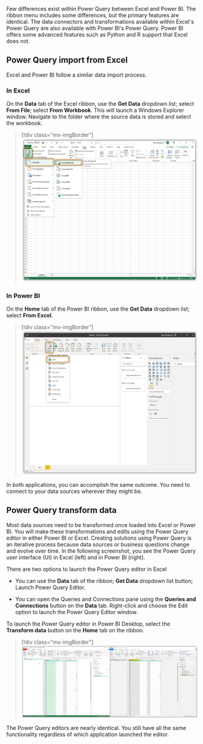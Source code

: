 Few differences exist within Power Query between Excel and Power BI. The ribbon menu includes some differences, but the primary features are identical. The data connectors and transformations available within Excel's Power Query are also available with Power BI's Power Query. Power BI offers some advanced features such as Python and R support that Excel does not.

## Power Query import from Excel

Excel and Power BI follow a similar data import process.

### In Excel

On the **Data** tab of the Excel ribbon, use the **Get Data** dropdown list; select **From File**; select **From Workbook**. This will launch a Windows Explorer window. Navigate to the folder where the source data is stored and select the workbook.

> [!div class="mx-imgBorder"]
> [![Screenshot of the get data menu with from file workbook selected.](../media/excel-get-data.png)](../media/excel-get-data.png#lightbox)

### In Power BI

On the **Home** tab of the Power BI ribbon, use the **Get Data** dropdown list; select **From Excel**.

> [!div class="mx-imgBorder"]
> [![Screenshot of the get data menu with excel selected.](../media/power-bi-get-data.png)](../media/power-bi-get-data.png#lightbox)

In both applications, you can accomplish the same outcome. You need to connect to your data sources wherever they might be.

## Power Query transform data

Most data sources need to be transformed once loaded into Excel or Power BI. You will make these transformations and edits using the Power Query editor in either Power BI or Excel. Creating solutions using Power Query is an iterative process because data sources or business questions change and evolve over time. In the following screenshot, you see the Power Query user interface (UI) in Excel (left) and in Power BI (right).

There are two options to launch the Power Query editor in Excel

-   You can use the **Data** tab of the ribbon; **Get Data** dropdown list button; Launch Power Query Editor.

-   You can open the Queries and Connections pane using the **Queries and Connections** button on the **Data** tab. Right-click and choose the Edit option to launch the Power Query Editor window.

To launch the Power Query editor in Power BI Desktop, select the **Transform data** button on the **Home** tab on the ribbon.

> [!div class="mx-imgBorder"]
> [![Screenshot of Excel Power Query Editor on the left and Power BI Desktop Power Query Editor on the right.](../media/power-query-editors.png)](../media/power-query-editors.png#lightbox)

The Power Query editors are nearly identical. You still have all the same functionality regardless of which application launched the editor.
